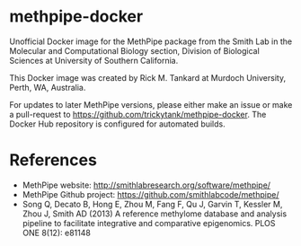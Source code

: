 # methpipe-docker
Unofficial Docker image for the MethPipe package from the Smith Lab in the Molecular and Computational Biology section, Division of Biological Sciences at University of Southern California.

This Docker image was created by Rick M. Tankard at Murdoch University, Perth, WA, Australia.

For updates to later MethPipe versions, please either make an issue or make a pull-request to https://github.com/trickytank/methpipe-docker. The Docker Hub repository is configured for automated builds.

# References
  
  - MethPipe website: http://smithlabresearch.org/software/methpipe/
  - MethPipe Github project: https://github.com/smithlabcode/methpipe/
  - Song Q, Decato B, Hong E, Zhou M, Fang F, Qu J, Garvin T, Kessler M, Zhou J, Smith AD (2013) A reference methylome database and analysis pipeline to facilitate integrative and comparative epigenomics. PLOS ONE 8(12): e81148 
  
